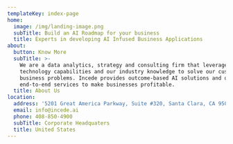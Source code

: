```yaml
---
templateKey: index-page
home:
  image: /img/landing-image.png
  subTitle: Build an AI Roadmap for your business
  title: Experts in developing AI Infused Business Applications
about:
  button: Know More
  subTitle: >-
    We are a data analytics, strategy and consulting firm that leverages our AI
    technology capabilities and our industry knowledge to solve our customer’s
    business problems. Incede provides outcome-based AI solutions and offers
    end-to-end services to make businesses profitable.
  title: About Us
location:
  address: '5201 Great America Parkway, Suite #320, Santa Clara, CA 95054'
  email: info@incede.ai
  phone: 408-850-4900
  subTitle: Corporate Headquaters
  title: United States
---
```


